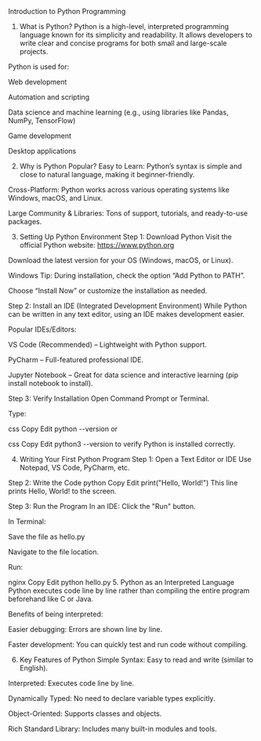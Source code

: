 Introduction to Python Programming
1. What is Python?
Python is a high-level, interpreted programming language known for its simplicity and readability. It allows developers to write clear and concise programs for both small and large-scale projects.

Python is used for:

Web development

Automation and scripting

Data science and machine learning (e.g., using libraries like Pandas, NumPy, TensorFlow)

Game development

Desktop applications

2. Why is Python Popular?
Easy to Learn: Python’s syntax is simple and close to natural language, making it beginner-friendly.

Cross-Platform: Python works across various operating systems like Windows, macOS, and Linux.

Large Community & Libraries: Tons of support, tutorials, and ready-to-use packages.

3. Setting Up Python Environment
Step 1: Download Python
Visit the official Python website: https://www.python.org

Download the latest version for your OS (Windows, macOS, or Linux).

Windows Tip: During installation, check the option “Add Python to PATH”.

Choose “Install Now” or customize the installation as needed.

Step 2: Install an IDE (Integrated Development Environment)
While Python can be written in any text editor, using an IDE makes development easier.

Popular IDEs/Editors:

VS Code (Recommended) – Lightweight with Python support.

PyCharm – Full-featured professional IDE.

Jupyter Notebook – Great for data science and interactive learning (pip install notebook to install).

Step 3: Verify Installation
Open Command Prompt or Terminal.

Type:

css
Copy
Edit
python --version
or

css
Copy
Edit
python3 --version
to verify Python is installed correctly.

4. Writing Your First Python Program
Step 1: Open a Text Editor or IDE
Use Notepad, VS Code, PyCharm, etc.

Step 2: Write the Code
python
Copy
Edit
print("Hello, World!")
This line prints Hello, World! to the screen.

Step 3: Run the Program
In an IDE: Click the "Run" button.

In Terminal:

Save the file as hello.py

Navigate to the file location.

Run:

nginx
Copy
Edit
python hello.py
5. Python as an Interpreted Language
Python executes code line by line rather than compiling the entire program beforehand like C or Java.

Benefits of being interpreted:

Easier debugging: Errors are shown line by line.

Faster development: You can quickly test and run code without compiling.

6. Key Features of Python
Simple Syntax: Easy to read and write (similar to English).

Interpreted: Executes code line by line.

Dynamically Typed: No need to declare variable types explicitly.

Object-Oriented: Supports classes and objects.

Rich Standard Library: Includes many built-in modules and tools.
